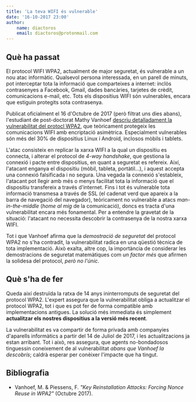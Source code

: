 ```yaml
---
title: 'La teva WIFI és vulnerable'
date: '16-10-2017 23:00'
author:
    name: diactoros
    email: diactoros@protonmail.com
---
```


## Què ha passat

El protocol WIFI WPA2, actualment de major seguretat, és vulnerable a un nou atac informàtic. Qualsevol persona interessada, en un parell de minuts, pot interceptar tota la informació que comparteixes a internet: inclòs contrasenyes a Facebook, Gmail, dades bancàries, tarjetes de crèdit, comunicacions e-mail, etc. Tots els dispositius WIFI són vulnerables, encara que estiguin protegits sota contrasenya.

Publicat oficialment el 16 d'Octubre de 2017 (però filtrat uns dies abans), l'estudiant de post-doctorat Mathy Vanhoef [descriu detalladament la vulnerabilitat del protocl WPA2](https://papers.mathyvanhoef.com/ccs2017.pdf), que teòricament protegeix les comunicacions WIFI amb encriptació asimètrica. Especialment vulnerables són més del 30% de dispositius Linux i Android, inclosos mòbils i tablets.

L'atac consisteix en replicar la xarxa WIFI a la qual un dispositiu es connecta, i alterar el protocol de *4-way handshake*, que gestiona la connexió i pacte entre dispositius, en quant a seguretat es refereix. Així, l'atacant enganya el dispositiu (mòbil, tableta, portàtil...), i aquest accepta una connexió falsificada i no segura. Una vegada la connexió s'estableix, l'atacant pot llegir amb més o menys facilitat tota la informació que el dispositiu transfereix a través d'internet. Fins i tot és vulnerable tota informació transmesa a través de SSL (el cadenat verd que apareix a la barra de navegació del navegador), teòricament no vulnerable a atacs *man-in-the-middle* (*home al mig* de la comunicació), doncs es tracta d'una vulnerabilitat encara més fonamental. Per a entendre la gravetat de la situació: l'atacant no necessita descobrir la contrasenya de la nostra xarxa WIFI.

Tot i que Vanhoef afirma que la *demostració de seguretat* del protocol WPA2 no s'ha contradit, la vulnerabilitat radica en una qüestió tècnica de tota implementació. Això exalta, altre cop, la importància de considerar les demostracions de seguretat matemàtiques com *un factor més* que afirmen la solidesa del protocol, *però no l'únic*.

## Què s'ha de fer

Queda així destruïda la ratxa de 14 anys ininterromputs de seguretat del protocol WPA2. L'expert assegura que la vulnerabilitat obliga a actualitzar el protocol WPA2, tot i que es pot fer de forma compatible amb implementacions antigues. La solució més immediata és simplement **actualitzar els nostres dispositius a la versió més recent**.

La vulnerabilitat es va compartir de forma privada amb companyies d'aparells informàtics a partir del 14 de Juliol de 2017, i les actualitzacions ja estan arribant. Tot i això, res assegura, que agents no-bondadosos tinguessin coneixement de al vulnerabilitat *abans que Vanhoef la descobrís*; caldrà esperar per conèixer l'impacte que ha tingut.

## Bibliografia
- Vanhoef, M. & Piessens, F. *"Key Reinstallation Attacks: Forcing Nonce Reuse in WPA2"* (Octubre 2017).
